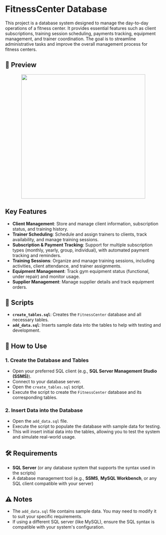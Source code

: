 # FitnessCenter Database

This project is a database system designed to manage the day-to-day operations of a fitness center. It provides essential features such as client subscriptions, training session scheduling, payments tracking, equipment management, and trainer coordination. The goal is to streamline administrative tasks and improve the overall management process for fitness centers.

## 📸 Preview

<p align="center">
  <img src="https://drive.google.com/uc?export=view&id=1rF0bP70JQA_7SYE3LUS0rnpipqBsTAOd" width="400" />
</p>

## Key Features

- **Client Management**: Store and manage client information, subscription status, and training history.
- **Trainer Scheduling**: Schedule and assign trainers to clients, track availability, and manage training sessions.
- **Subscription & Payment Tracking**: Support for multiple subscription types (monthly, yearly, group, individual), with automated payment tracking and reminders.
- **Training Sessions**: Organize and manage training sessions, including activities, client attendance, and trainer assignments.
- **Equipment Management**: Track gym equipment status (functional, under repair) and monitor usage.
- **Supplier Management**: Manage supplier details and track equipment orders.

## 📜 Scripts

- **`create_tables.sql`**: Creates the `FitnessCenter` database and all necessary tables.
- **`add_data.sql`**: Inserts sample data into the tables to help with testing and development.

## 🚀 How to Use

### 1. Create the Database and Tables
   - Open your preferred SQL client (e.g., **SQL Server Management Studio (SSMS)**).
   - Connect to your database server.
   - Open the `create_tables.sql` script.
   - Execute the script to create the `FitnessCenter` database and its corresponding tables.

### 2. Insert Data into the Database
   - Open the `add_data.sql` file.
   - Execute the script to populate the database with sample data for testing.
   - This will insert initial data into the tables, allowing you to test the system and simulate real-world usage.

## 🛠️ Requirements

- **SQL Server** (or any database system that supports the syntax used in the scripts)
- A database management tool (e.g., **SSMS**, **MySQL Workbench**, or any SQL client compatible with your server)

## ⚠️ Notes

- The `add_data.sql` file contains sample data. You may need to modify it to suit your specific requirements.
- If using a different SQL server (like MySQL), ensure the SQL syntax is compatible with your system's configuration.